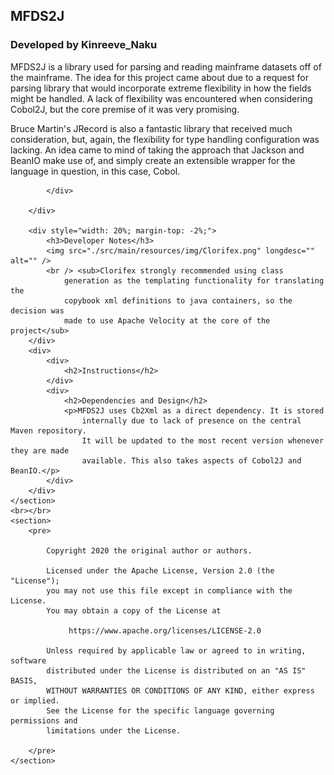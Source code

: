 <!DOCTYPE html>
<html>
<head>
<style>
div.h1.indented {
	margin-left: 10%;
	margin-right: 10%;
}
</style>
<meta charset="UTF-8">
<title>Mainframe Dataset to Java</title>
</head>
<body>
	<section>
		<div class="indented">
			<h1 style="align-content: center;">MFDS2J</h1>
			<h3 style="align-content: center;">Developed by Kinreeve_Naku</h3>
		</div>
		<div>
			<div class="indented">
				<p>MFDS2J is a library used for parsing and reading mainframe
					datasets off of the mainframe. The idea for this project came about
					due to a request for parsing library that would incorporate extreme
					flexibility in how the fields might be handled. A lack of
					flexibility was encountered when considering Cobol2J, but the core
					premise of it was very promising.</p>
				<p>Bruce Martin's JRecord is also a fantastic library that
					received much consideration, but, again, the flexibility for type
					handling configuration was lacking. An idea came to mind of taking
					the approach that Jackson and BeanIO make use of, and simply create
					an extensible wrapper for the language in question, in this case,
					Cobol.</p>
	
			</div>
	
		</div>

		<div style="width: 20%; margin-top: -2%;">
			<h3>Developer Notes</h3>
			<img src="./src/main/resources/img/Clorifex.png" longdesc="" alt="" />
			<br /> <sub>Clorifex strongly recommended using class
				generation as the templating functionality for translating the
				copybook xml definitions to java containers, so the decision was
				made to use Apache Velocity at the core of the project</sub>
		</div>
		<div>
			<div>
				<h2>Instructions</h2>
			</div>
			<div>
				<h2>Dependencies and Design</h2>
				<p>MFDS2J uses Cb2Xml as a direct dependency. It is stored
					internally due to lack of presence on the central Maven repository.
					It will be updated to the most recent version whenever they are made
					available. This also takes aspects of Cobol2J and BeanIO.</p>
			</div>
		</div>
	</section>
	<br></br>
	<section>
		<pre>
			
			Copyright 2020 the original author or authors.
			
			Licensed under the Apache License, Version 2.0 (the "License");
			you may not use this file except in compliance with the License.
			You may obtain a copy of the License at
			
			     https://www.apache.org/licenses/LICENSE-2.0
			
			Unless required by applicable law or agreed to in writing, software
			distributed under the License is distributed on an "AS IS" BASIS,
			WITHOUT WARRANTIES OR CONDITIONS OF ANY KIND, either express or implied.
			See the License for the specific language governing permissions and
			limitations under the License.
			
		</pre>
	</section>
</body>
</html>
